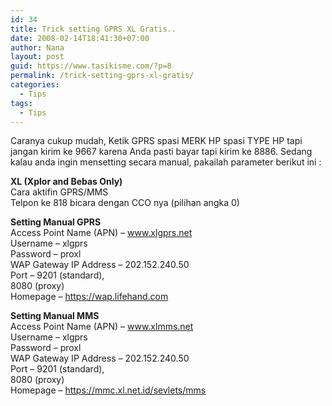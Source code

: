 ```yaml
---
id: 34
title: Trick setting GPRS XL Gratis..
date: 2008-02-14T18:41:30+07:00
author: Nana
layout: post
guid: https://www.tasikisme.com/?p=8
permalink: /trick-setting-gprs-xl-gratis/
categories:
  - Tips
tags:
  - Tips
---
```

Caranya cukup mudah, Ketik GPRS spasi MERK HP spasi TYPE HP tapi jangan kirim ke 9667 karena Anda pasti bayar tapi kirim ke 8886. Sedang kalau anda ingin mensetting secara manual, pakailah parameter berikut ini :

**XL (Xplor and Bebas Only)**  
Cara aktifin GPRS/MMS  
Telpon ke 818 bicara dengan CCO nya (pilihan angka 0)

**Setting Manual GPRS**  
Access Point Name (APN) &#8211; www.xlgprs.net  
Username &#8211; xlgprs  
Password &#8211; proxl  
WAP Gateway IP Address &#8211; 202.152.240.50  
Port &#8211; 9201 (standard),  
8080 (proxy)  
Homepage &#8211; https://wap.lifehand.com

**Setting Manual MMS**  
Access Point Name (APN) &#8211; www.xlmms.net  
Username &#8211; xlgprs  
Password &#8211; proxl  
WAP Gateway IP Address &#8211; 202.152.240.50  
Port &#8211; 9201 (standard),  
8080 (proxy)  
Homepage &#8211; https://mmc.xl.net.id/sevlets/mms